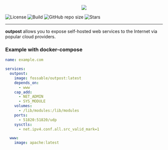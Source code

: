 <p align="center">
	<img src="https://raw.githubusercontent.com/fossable/turbine/master/.github/images/outpost-256.png" />
</p>

![License](https://img.shields.io/github/license/fossable/outpost)
![Build](https://github.com/fossable/outpost/actions/workflows/test.yml/badge.svg)
![GitHub repo size](https://img.shields.io/github/repo-size/fossable/outpost)
![Stars](https://img.shields.io/github/stars/fossable/outpost?style=social)
<hr>

**outpost** allows you to expose self-hosted web services to the Internet via
popular cloud providers.

### Example with docker-compose

```yml
name: example.com

services:
  outpost:
    image: fossable/outpost:latest
    depends_on:
      - www
    cap_add:
      - NET_ADMIN
      - SYS_MODULE
    volumes:
      - /lib/modules:/lib/modules
    ports:
      - 51820:51820/udp
    sysctls:
      - net.ipv4.conf.all.src_valid_mark=1

  www:
    image: apache:latest
```

